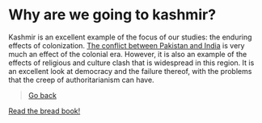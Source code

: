 # Why are we going to kashmir?

Kashmir is an excellent example of the focus of our studies: the enduring effects of colonization. [The conflict between Pakistan and India](history) is very much an effect of the colonial era. However, it is also an example of the effects of religious and culture clash that is widespread in this region. It is an excellent look at democracy and the failure thereof, with the problems that the creep of authoritarianism can have.

> [Go back](.)

[Read the bread book!](https://thebreadbook.org/)
